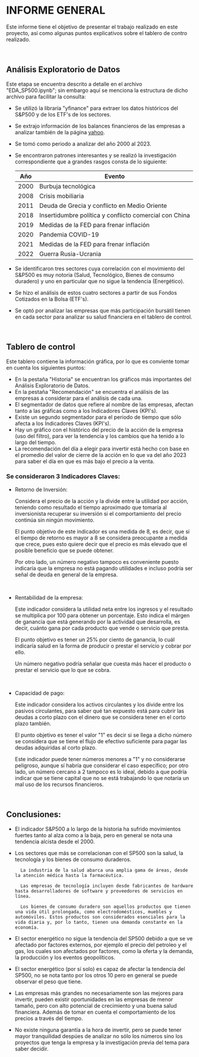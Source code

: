 # INFORME GENERAL

Este informe tiene el objetivo de presentar el trabajo realizado en este proyecto, así como algunas puntos explicativos sobre el tablero de contro realizado.

<br>

## Análisis Exploratorio de Datos

Este etapa se encuentra descrito a detalle en el archivo "EDA_SP500.ipynb"; sin embargo aquí se menciona la estructura de dicho archivo para facilitar la consulta:
* Se utilizó la libraría "yfinance" para extraer los datos históricos del S&P500 y de los ETF's de los sectores.
* Se extrajo información de los balances financieros de las empresas a analizar también de la página [yahoo](https://finance.yahoo.com/).
* Se tomó como periodo a analizar del año 2000 al 2023.
* Se encontraron patrones interesantes y se realizó la investigación correspondiente que a grandes rasgos consta de lo siguiente:

    | Año | Evento |
    | ----------- | ----------- |
    | 2000 | Burbuja tecnológica |
    | 2008 | Crisis mobiliaria |
    | 2011 | Deuda de Grecia y conflicto en Medio Oriente |
    | 2018 | Insertidumbre política y conflicto comercial con China |
    | 2019 | Medidas de la FED para frenar inflación |
    | 2020 | Pandemia COVID-19 |
    | 2021 | Medidas de la FED para frenar inflación
    | 2022 | Guerra Rusia-Ucrania |

* Se identificaron tres sectores cuya correlación con el movimiento del S&P500 es muy notoria (Salud, Tecnológico, Bienes de consumo duradero) y uno en particular que no sigue la tendencia (Energético).
* Se hizo el análisis de estos cuatro sectores a partir de sus Fondos Cotizados en la Bolsa (ETF's).
* Se optó por analizar las empresas que más participación bursátil tienen en cada sector para analizar su salud financiera en el tablero de control.

<br>

## Tablero de control

Este tablero contiene la información gráfica, por lo que es conviente tomar en cuenta los siguientes puntos:

* En la pestaña "Historia" se encuentran los gráficos más importantes del Análisis Exploratorio de Datos.
* En la pestaña "Recomendación" se encuentra el análisis de las empresas a considerar para el análisis de cada una.
* El segmentador de datos que refiere al nombre de las empresas, afectan tanto a las gráficas como a los Indicadores Claves (KPI's).
* Existe un segundo segmentador para el periodo de tiempo que sólo afecta a los Indicadores Claves (KPI's).
* Hay un gráfico con el histórico del precio de la acción de la empresa (uso del filtro), para ver la tendencia y los cambios que ha tenido a lo largo del tiempo.
* La recomendación del día a elegir para invertir está hecho con base en el promedio del valor de cierre de la acción en lo que va del año 2023 para saber el día en que es más bajo el precio a la venta.

### Se consideraron 3 Indicadores Claves:

* Retorno de Inversión: 

    Considera el precio de la acción y la divide entre la utilidad por acción, teniendo como resultado el tiempo aproximado que tomaría al inversionista recuperar su inversión si el comportamiento del precio continúa sin ningún movimiento. 

    El punto objetivo de este indicador es una medida de 8, es decir, que si el tiempo de retorno es mayor a 8 se considera preocupante a medida que crece, pues esto quiere decir que el precio es más elevado que el posible beneficio que se puede obtener.

    Por otro lado, un número negativo tampoco es conveniente puesto indicaría que la empresa no está pagando utilidades e incluso podría ser señal de deuda en general de la empresa.

    <br>

* Rentabilidad de la empresa:

    Este indicador considera la utilidad neta entre los ingresos y el resultado se multiplica por 100 para obtener un porcentaje. Esto indica el márgen de ganancia que está generando por la actividad que desarrolla, es decir, cuánto gana por cada producto que vende o servicio que presta. 

    El punto objetivo es tener un 25% por ciento de ganancia, lo cuál indicaría salud en la forma de producir o prestar el servicio y cobrar por ello.

    Un número negativo podría señalar que cuesta más hacer el producto o prestar el servicio que lo que se cobra.
    
    <br>

* Capacidad de pago:

    Este indicador considera los activos circulantes y los divide entre los pasivos circulantes, para saber qué tan expuesto está para cubrir las deudas a corto plazo con el dinero que se considera tener en el corto plazo también.

    El punto objetivo es tener el valor "1" es decir si se llega a dicho número se considera que se tiene el flujo de efectivo suficiente para pagar las deudas adquiridas al corto plazo.

    Este indicador puede tener números menores a "1" y no considerarse peligroso, aunque sí habría que considerar el caso específico; por otro lado, un número cercano a 2 tampoco es lo ideal, debido a que podría indicar que se tiene capital que no se está trabajando lo que notaría un mal uso de los recursos financieros.

    <br>

## Conclusiones:

* El indicador S&P500 a lo largo de la historia ha sufrido movimientos fuertes tanto al alza como a la baja, pero en general se nota una tendencia alcista desde el 2000. 
* Los sectores que más se correlacionan con el SP500 son la salud, la tecnología y los bienes de consumo duraderos.

        La industria de la salud abarca una amplia gama de áreas, desde la atención médica hasta la farmacéutica. 
        
        Las empresas de tecnología incluyen desde fabricantes de hardware hasta desarrolladores de software y proveedores de servicios en línea. 
        
        Los bienes de consumo duradero son aquellos productos que tienen una vida útil prolongada, como electrodomésticos, muebles y automóviles. Estos productos son considerados esenciales para la vida diaria y, por lo tanto, tienen una demanda constante en la economía.

* El sector energético no sigue la tendencia del SP500 debido a que se ve afectado por factores externos, por ejemplo el precio del petroleo y el gas, los cuales son afectados por factores, como la oferta y la demanda, la producción y los eventos geopolíticos. 

* El sector energético (por sí solo) es capaz de afectar la tendencia del SP500, no se nota tanto por los otros 10 pero en general se puede observar el peso que tiene.

* Las empresas más grandes no necesariamente son las mejores para invertir, pueden existir oportunidades en las empresas de menor tamaño, pero con alto potencial de crecimiento y una buena salud financiera. Además de tomar en cuenta el comportamiento de los precios a través del tiempo.

* No existe ninguna garantía a la hora de invertir, pero se puede tener mayor tranquilidad despúes de analizar no sólo los números sino los proyectos que tenga la empresa y la investigación previa del tema para saber decidir.
